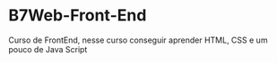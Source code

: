 # B7Web-Front-End
 Curso de FrontEnd, nesse curso conseguir aprender HTML, CSS e um pouco de Java Script
